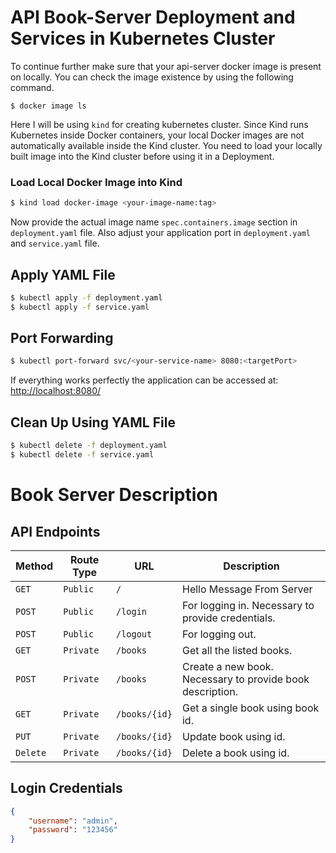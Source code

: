 # API Book-Server Deployment and Services in Kubernetes Cluster

To continue further make sure that your api-server docker image is present on locally. You can check the image existence by using the following command.

```shell
$ docker image ls
```

Here I will be using `kind` for creating kubernetes cluster. Since Kind runs Kubernetes inside Docker containers, your local Docker images are not automatically available inside the Kind cluster. You need to load your locally built image into the Kind cluster before using it in a Deployment.

### Load Local Docker Image into Kind
```bash
$ kind load docker-image <your-image-name:tag>
```
Now provide the actual image name `spec.containers.image` section in `deployment.yaml` file. Also adjust your application port in `deployment.yaml` and `service.yaml` file.

## Apply YAML File

```bash
$ kubectl apply -f deployment.yaml
$ kubectl apply -f service.yaml
```

## Port Forwarding
```bash
$ kubectl port-forward svc/<your-service-name> 8080:<targetPort>
```

If everything works perfectly the application can be accessed at: [http://localhost:8080/](http://localhost:8080/)

## Clean Up Using YAML File
```bash
$ kubectl delete -f deployment.yaml 
$ kubectl delete -f service.yaml
```

# Book Server Description

## API Endpoints
|Method|Route Type|        URL       |       Description      |
|------|--------- |------------------|------------------------|
| `GET`| `Public` | `/`              |Hello Message From Server|
|`POST`| `Public` | `/login`         |For logging in. Necessary to provide credentials.|
|`POST`| `Public` | `/logout`        |For logging out.|
|`GET` |`Private` | `/books`         |Get all the listed books.|
|`POST`|`Private` | `/books`         |Create a new book. Necessary to provide book description.|
|`GET` |`Private` | `/books/{id}`    |Get a single book using book id.|
|`PUT` |`Private` | `/books/{id}`    |Update book using id.|
|`Delete`|`Private`|`/books/{id}`    |Delete a book using id.|

## Login Credentials
```json
{
    "username": "admin",
    "password": "123456"
}
